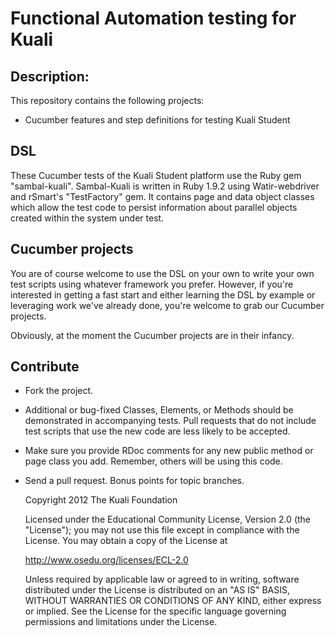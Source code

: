 # Functional Automation testing for Kuali

## Description:

This repository contains the following projects:

- Cucumber features and step definitions for testing Kuali Student

## DSL

These Cucumber tests of the Kuali Student platform use the Ruby gem "sambal-kuali". Sambal-Kuali is written in Ruby 1.9.2 using Watir-webdriver and rSmart's "TestFactory" gem. It contains page and data object classes which allow the test code to persist information about parallel objects created within the system under test.

## Cucumber projects

You are of course welcome to use the DSL on your own to write your own test scripts using whatever framework you prefer. However, if you're interested in getting a fast start and either learning the DSL by example or leveraging work we've already done, you're welcome to grab our Cucumber projects.

Obviously, at the moment the Cucumber projects are in their infancy.

## Contribute

* Fork the project.
* Additional or bug-fixed Classes, Elements, or Methods should be demonstrated in accompanying tests. Pull requests that do not include test scripts that use the new code are less likely to be accepted.
* Make sure you provide RDoc comments for any new public method or page class you add. Remember, others will be using this code.
* Send a pull request. Bonus points for topic branches.

	Copyright 2012 The Kuali Foundation

	Licensed under the Educational Community License, Version 2.0 (the "License");
	you may	not use this file except in compliance with the License.
	You may obtain a copy of the License at

    http://www.osedu.org/licenses/ECL-2.0

	Unless required by applicable law or agreed to in writing,
	software distributed under the License is distributed on an "AS IS"
	BASIS, WITHOUT WARRANTIES OR CONDITIONS OF ANY KIND, either express
	or implied. See the License for the specific language governing
	permissions and limitations under the License.